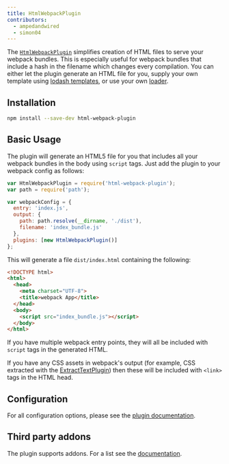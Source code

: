 ```yaml
---
title: HtmlWebpackPlugin
contributors:
  - ampedandwired
  - simon04
---
```


The [`HtmlWebpackPlugin`](https://github.com/ampedandwired/html-webpack-plugin) simplifies creation of HTML files to serve your webpack bundles. This is especially useful for webpack bundles that include a hash in the filename which changes every compilation. You can either let the plugin generate an HTML file for you, supply your own template using [lodash templates](https://lodash.com/docs#template), or use your own [loader](/loaders).


## Installation

``` bash
npm install --save-dev html-webpack-plugin
```


## Basic Usage

The plugin will generate an HTML5 file for you that includes all your webpack
bundles in the body using `script` tags. Just add the plugin to your webpack
config as follows:

```javascript
var HtmlWebpackPlugin = require('html-webpack-plugin');
var path = require('path');

var webpackConfig = {
  entry: 'index.js',
  output: {
    path: path.resolve(__dirname, './dist'),
    filename: 'index_bundle.js'
  },
  plugins: [new HtmlWebpackPlugin()]
};
```

This will generate a file `dist/index.html` containing the following:

```html
<!DOCTYPE html>
<html>
  <head>
    <meta charset="UTF-8">
    <title>webpack App</title>
  </head>
  <body>
    <script src="index_bundle.js"></script>
  </body>
</html>
```

If you have multiple webpack entry points, they will all be included with `script`
tags in the generated HTML.

If you have any CSS assets in webpack's output (for example, CSS extracted
with the [ExtractTextPlugin](/plugins/extract-text-webpack-plugin))
then these will be included with `<link>` tags in the HTML head.


## Configuration

For all configuration options, please see the [plugin documentation](https://github.com/ampedandwired/html-webpack-plugin#configuration).


## Third party addons

The plugin supports addons. For a list see the [documentation](https://github.com/ampedandwired/html-webpack-plugin#third-party-addons).
